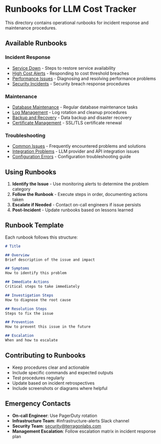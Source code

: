 # Runbooks for LLM Cost Tracker

This directory contains operational runbooks for incident response and maintenance procedures.

## Available Runbooks

### Incident Response
- [Service Down](service-down.md) - Steps to restore service availability
- [High Cost Alerts](high-cost-alerts.md) - Responding to cost threshold breaches
- [Performance Issues](performance-issues.md) - Diagnosing and resolving performance problems
- [Security Incidents](security-incidents.md) - Security breach response procedures

### Maintenance
- [Database Maintenance](database-maintenance.md) - Regular database maintenance tasks
- [Log Management](log-management.md) - Log rotation and cleanup procedures
- [Backup and Recovery](backup-recovery.md) - Data backup and disaster recovery
- [Certificate Management](certificate-management.md) - SSL/TLS certificate renewal

### Troubleshooting
- [Common Issues](common-issues.md) - Frequently encountered problems and solutions
- [Integration Problems](integration-problems.md) - LLM provider and API integration issues
- [Configuration Errors](configuration-errors.md) - Configuration troubleshooting guide

## Using Runbooks

1. **Identify the Issue** - Use monitoring alerts to determine the problem category
2. **Follow the Runbook** - Execute steps in order, documenting actions taken
3. **Escalate if Needed** - Contact on-call engineers if issue persists
4. **Post-Incident** - Update runbooks based on lessons learned

## Runbook Template

Each runbook follows this structure:

```markdown
# Title

## Overview
Brief description of the issue and impact

## Symptoms
How to identify this problem

## Immediate Actions
Critical steps to take immediately

## Investigation Steps
How to diagnose the root cause

## Resolution Steps
Steps to fix the issue

## Prevention
How to prevent this issue in the future

## Escalation
When and how to escalate
```

## Contributing to Runbooks

- Keep procedures clear and actionable
- Include specific commands and expected outputs
- Test procedures regularly
- Update based on incident retrospectives
- Include screenshots or diagrams where helpful

## Emergency Contacts

- **On-call Engineer**: Use PagerDuty rotation
- **Infrastructure Team**: #infrastructure-alerts Slack channel
- **Security Team**: security@terragonlabs.com
- **Management Escalation**: Follow escalation matrix in incident response plan
